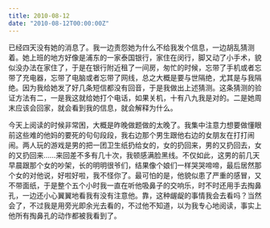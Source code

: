 ```yaml
---
title: 2010-08-12
date: "2010-08-12T00:00:00Z"
---
```


已经四天没有她的消息了。我一边责怨她为什么不给我发个信息，一边胡乱猜测着。她上班的地方好像是浦东的一家泰国银行，家住在闵行，脚又动了小手术，貌似没办法在家住了，于是在银行附近租了一间房，匆忙的时候，忘带了手机或者忘带了充电器，忘带了电脑或者忘带了网线，总之大概是要与世隔绝，尤其是与我隔绝。因为我给她发了好几条短信都没有回音，于是我做出上述猜测。这条猜测的验证方法有二，一是我这就给她打个电话，如果关机，十有八九我是对的。二是她周末应该会回家，就会看到我的信息，就会解释为什么。

今天上阅读的时候非常困，大概是昨晚做题做的太晚了。我集中注意力想要做懂眼前这些难的他妈的要死的句句段段，我右边那个男生跟他右边的女朋友在打打闹闹。两人玩的游戏是男的把一团卫生纸扔给女的，女的扔回来，男的又扔回去，女的又扔回来……来回差不多有几十次，我顿感满脸黑线。不仅如此，这男的前几天早晨跟那个女的吵架，长的明明很爷们，结果像个娘们一样哭哭啼啼，最后居然那个女的对他说，好啦好啦，我不怪你了。最可怕的是，他貌似患了严重的感冒，又不带面纸，于是整个五个小时我一直在听他吸鼻子的交响乐，时不时还用手去掏鼻孔，一边还小心翼翼地看我有没有注意他。靠，这种龌龊的事情我会去看吗？当然会了，不过我是用旁光即余光去看的，不过他不知道，以为我专心地阅读，事实上他所有掏鼻孔的动作都被我看到了。